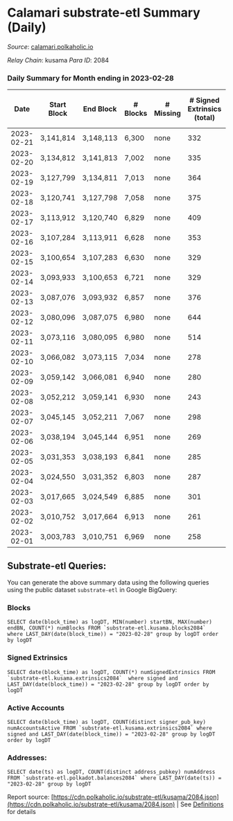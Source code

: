 # Calamari substrate-etl Summary (Daily)

_Source_: [calamari.polkaholic.io](https://calamari.polkaholic.io)

*Relay Chain*: kusama
*Para ID*: 2084



### Daily Summary for Month ending in 2023-02-28


| Date | Start Block | End Block | # Blocks | # Missing | # Signed Extrinsics (total) | # Active Accounts | # Addresses with Balances | # Events | # Transfers | # XCM Transfers In | # XCM Transfers Out |
| ---- | ----------- | --------- | -------- | --------- | --------------------------- | ----------------- | ------------------------- | -------- | ----------- | ------------------ | ------------------- |
| 2023-02-21 | 3,141,814 | 3,148,113 | 6,300 | none  | 332 | 214 |  | 41,630 | 84 ($41,542.18) |   |   |
| 2023-02-20 | 3,134,812 | 3,141,813 | 7,002 | none  | 335 | 221 |  | 50,585 | 92 ($35,596.51) | 1 ($23.91) | 6 ($496.70) |
| 2023-02-19 | 3,127,799 | 3,134,811 | 7,013 | none  | 364 | 208 |  | 50,749 | 115 ($41,864.49) | 4 ($388.07) | 2 ($0.38) |
| 2023-02-18 | 3,120,741 | 3,127,798 | 7,058 | none  | 375 | 211 |  | 50,860 | 166 ($65,305.00) | 4 ($655.05) | 13 ($1,714.71) |
| 2023-02-17 | 3,113,912 | 3,120,740 | 6,829 | none  | 409 | 232 |  | 49,046 | 136 ($177,350.65) | 2 ($489.92) | 11 ($1,534.87) |
| 2023-02-16 | 3,107,284 | 3,113,911 | 6,628 | none  | 353 | 208 |  | 47,363 | 133 ($126,308.22) | 8 ($937.49) | 6 ($553.46) |
| 2023-02-15 | 3,100,654 | 3,107,283 | 6,630 | none  | 329 | 212 |  | 40,928 | 102 ($58,620.51) | 2 ($220.78) | 8 ($747.87) |
| 2023-02-14 | 3,093,933 | 3,100,653 | 6,721 | none  | 329 | 207 |  | 48,057 | 101 ($58,905.84) |   | 5 ($217.58) |
| 2023-02-13 | 3,087,076 | 3,093,932 | 6,857 | none  | 376 | 216 | 35,322 | 49,911 | 114 ($68,893.07) | 2 ($173.44) | 12 ($1,063.98) |
| 2023-02-12 | 3,080,096 | 3,087,075 | 6,980 | none  | 644 | 355 | 35,317 | 52,885 | 259 ($178,753.94) | 15 ($2,285.06) | 12 ($1,087.72) |
| 2023-02-11 | 3,073,116 | 3,080,095 | 6,980 | none  | 514 | 266 | 35,294 | 52,128 | 206 ($72,389.87) | 22 ($2,100.02) | 1 ($0.16) |
| 2023-02-10 | 3,066,082 | 3,073,115 | 7,034 | none  | 278 | 173 | 35,268 | 50,287 | 61 ($25,481.66) | 5 ($430.42) | 1 ($0.15) |
| 2023-02-09 | 3,059,142 | 3,066,081 | 6,940 | none  | 280 | 182 | 35,256 | 42,904 | 63 ($29,935.97) | 8 ($717.02) | 3 ($755.98) |
| 2023-02-08 | 3,052,212 | 3,059,141 | 6,930 | none  | 243 | 171 | 35,247 | 49,582 | 71 ($9,342.14) | 2 ($52.55) | 2 ($107.88) |
| 2023-02-07 | 3,045,145 | 3,052,211 | 7,067 | none  | 298 | 191 | 35,239 | 50,474 | 58 ($19,755.76) | 1 ($25.36) | 12 ($227.63) |
| 2023-02-06 | 3,038,194 | 3,045,144 | 6,951 | none  | 269 | 170 | 35,230 | 49,367 | 60 ($6,301.06) | 2 ($82.09) |   |
| 2023-02-05 | 3,031,353 | 3,038,193 | 6,841 | none  | 285 | 186 | 35,227 | 48,586 | 58 ($4,682.40) | 4 ($100.43) | 2 ($0.20) |
| 2023-02-04 | 3,024,550 | 3,031,352 | 6,803 | none  | 287 | 196 | 35,220 | 48,923 | 72 ($11,877.99) | 3 ($35.25) | 5 ($180.53) |
| 2023-02-03 | 3,017,665 | 3,024,549 | 6,885 | none  | 301 | 193 | 35,210 | 42,788 | 76 ($13,939.66) |   | 1 ($0.15) |
| 2023-02-02 | 3,010,752 | 3,017,664 | 6,913 | none  | 261 | 178 | 35,198 | 49,187 | 65 ($27,007.59) |   | 4 ($298.14) |
| 2023-02-01 | 3,003,783 | 3,010,751 | 6,969 | none  | 258 | 182 | 35,182 | 50,051 | 66 ($20,389.35) | 3 ($73.63) |   |

## Substrate-etl Queries:
You can generate the above summary data using the following queries using the public dataset `substrate-etl` in Google BigQuery:


### Blocks
```
SELECT date(block_time) as logDT, MIN(number) startBN, MAX(number) endBN, COUNT(*) numBlocks FROM `substrate-etl.kusama.blocks2084`  where LAST_DAY(date(block_time)) = "2023-02-28" group by logDT order by logDT
```


### Signed Extrinsics
```
SELECT date(block_time) as logDT, COUNT(*) numSignedExtrinsics FROM `substrate-etl.kusama.extrinsics2084`  where signed and LAST_DAY(date(block_time)) = "2023-02-28" group by logDT order by logDT
```


### Active Accounts
```
SELECT date(block_time) as logDT, COUNT(distinct signer_pub_key) numAccountsActive FROM `substrate-etl.kusama.extrinsics2084` where signed and LAST_DAY(date(block_time)) = "2023-02-28" group by logDT order by logDT
```


### Addresses:
```
SELECT date(ts) as logDT, COUNT(distinct address_pubkey) numAddress FROM `substrate-etl.polkadot.balances2084` where LAST_DAY(date(ts)) = "2023-02-28" group by logDT
```



Report source: [https://cdn.polkaholic.io/substrate-etl/kusama/2084.json](https://cdn.polkaholic.io/substrate-etl/kusama/2084.json) | See [Definitions](/DEFINITIONS.md) for details
